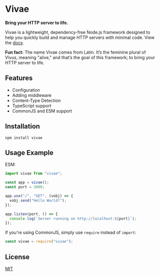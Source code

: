 # Vivae

**Bring your HTTP server to life.**

Vivae is a lightweight, dependency-free Node.js framework designed to help you quickly build and manage HTTP servers with minimal code. View the [docs](https://github.com/sudo-njr/vivae/blob/main/docs/index.md).

**Fun fact:** The name Vivae comes from Latin. It’s the feminine plural of Vivus, meaning "alive," and that’s the goal of this framework; to bring your HTTP server to life.

## Features

- Configuration
- Adding middleware
- Content-Type Detection
- TypeScript support
- CommonJS and ESM support

## Installation

```
npm install vivae
```

## Usage Example

ESM:

```javascript
import vivae from "vivae";

const app = vivae();
const port = 3000;

app.use("/", "GET", (vobj) => {
  vobj.send("Hello World!");
});

app.listen(port, () => {
  console.log(`Server running on http://localhost:${port}`);
});
```

If you're using CommonJS, simply use `require` instead of `import`:

```javascript
const vivae = require("vivae");
```

## License

[MIT](https://github.com/sudo-njr/vivae/blob/main/LICENSE)

